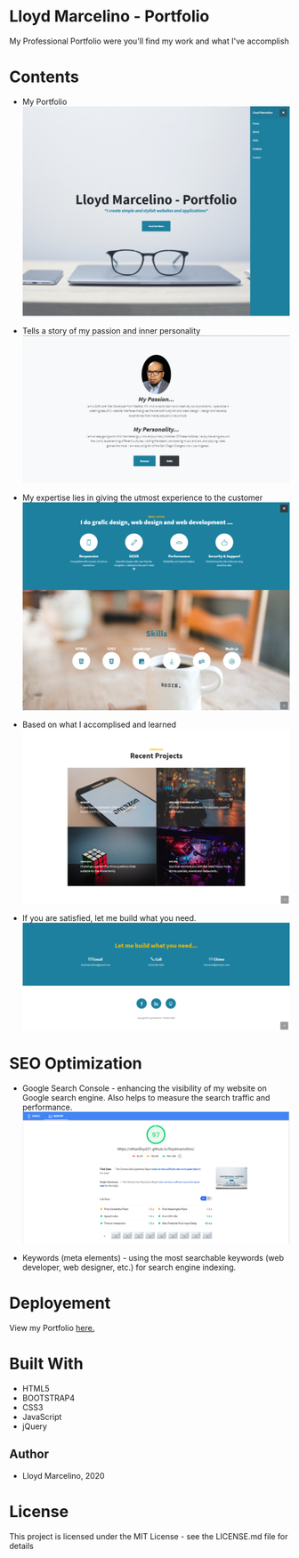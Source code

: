 # Lloyd Marcelino - Portfolio
My Professional Portfolio were you'll find my work and what I've accomplish
# Contents
* My Portfolio 
![](img/intro.PNG)

* Tells a story of my passion and inner personality
![](img/aboutMe.PNG)

* My expertise lies in giving the utmost experience to the customer
![](img/skillsPage.PNG)

* Based on what I accomplised and learned
![](img/projects.PNG)

* If you are satisfied, let me build what you need.
![](img/contacts.PNG)

# SEO Optimization
* Google Search Console - enhancing the visibility of my website on Google search engine. Also helps to measure the search traffic and performance.
![](img/googleCon.PNG)

* Keywords (meta elements) - using the most searchable keywords (web developer, web designer, etc.) for search engine indexing. 

# Deployement
View my Portfolio <a href="https://ethanlloyd21.github.io/lloydmarcelino/" rel="nofollow"> here.</a>

# Built With
* HTML5
* BOOTSTRAP4
* CSS3
* JavaScript
* jQuery 

## Author
* Lloyd Marcelino, 2020

# License 
This project is licensed under the MIT License - see the LICENSE.md file for details
